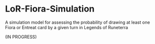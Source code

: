 # LoR-Fiora-Simulation

A simulation model for assessing the probability of drawing at least one Fiora or Entreat card by a given turn in Legends of Runeterra

(IN PROGRESS)
